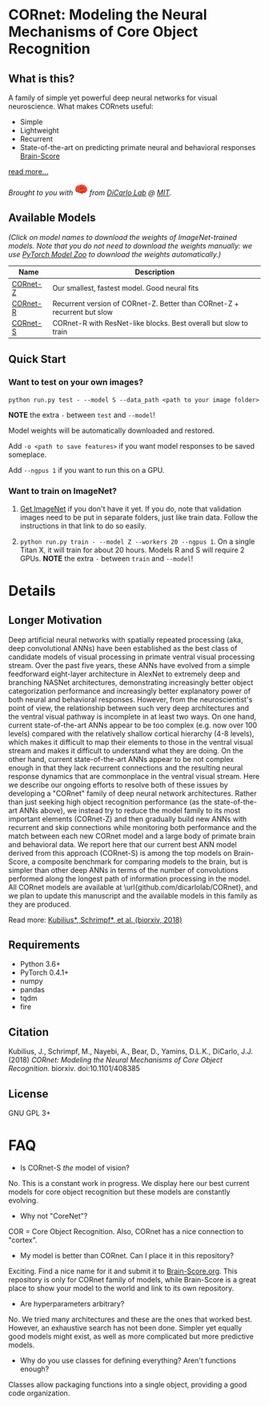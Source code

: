 
# CORnet: Modeling the Neural Mechanisms of Core Object Recognition

## What is this?

A family of simple yet powerful deep neural networks for visual neuroscience. What makes CORnets useful:

- Simple
- Lightweight
- Recurrent
- State-of-the-art on predicting primate neural and behavioral responses [Brain-Score](http://brain-score.org)

[read more...](#longer-motivation)

*Brought to you with <img src="resources/brain.png" width="25px"/> from [DiCarlo Lab](http://dicarlolab.mit.edu) @ [MIT](https://mit.edu).*

## Available Models

*(Click on model names to download the weights of ImageNet-trained models. Note that you do not need to download the weights manually: we use [PyTorch Model Zoo](https://pytorch.org/docs/stable/model_zoo.html#torch.utils.model_zoo.load_url) to download the weights automatically.)*

| Name     | Description                                                              |
| -------- | ------------------------------------------------------------------------ |
| [CORnet-Z](https://s3.amazonaws.com/cornet-models/cornet_z-5c427c9c.pth) | Our smallest, fastest model. Good neural fits                            |
| [CORnet-R](https://s3.amazonaws.com/cornet-models/cornet_r-5930a990.pth) | Recurrent version of CORnet-Z. Better than CORnet-Z + recurrent but slow |
| [CORnet-S](https://s3.amazonaws.com/cornet-models/cornet_s-1d3f7974.pth) | CORnet-R with ResNet-like blocks. Best overall but slow to train         |


## Quick Start

### Want to test on your own images?

`python run.py test - --model S --data_path <path to your image folder>`

**NOTE** the extra `-` between `test` and `--model`!

Model weights will be automatically downloaded and restored.

Add `-o <path to save features>` if you want model responses to be saved someplace.

Add `--ngpus 1` if you want to run this on a GPU.

### Want to train on ImageNet?

1. [Get ImageNet](https://github.com/facebook/fb.resnet.torch/blob/master/INSTALL.md#download-the-imagenet-dataset) if you don't have it yet. If you do, note that validation images need to be put in separate folders, just like train data. Follow the instructions in that link to do so easily.

2. `python run.py train - --model Z --workers 20 --ngpus 1`. On a single Titan X, it will train for about 20 hours. Models R and S will require 2 GPUs. **NOTE** the extra `-` between `train` and `--model`!


# Details

## Longer Motivation

Deep artificial neural networks with spatially repeated processing (aka, deep convolutional ANNs) have been established as the best class of candidate models of visual processing in primate ventral visual processing stream. Over the past five years, these ANNs have evolved from a simple feedforward eight-layer architecture in AlexNet to extremely deep and branching NASNet architectures, demonstrating increasingly better object categorization performance and increasingly better explanatory power of both neural and behavioral responses. However, from the neuroscientist's point of view, the relationship between such very deep architectures and the ventral visual pathway is incomplete in at least two ways. On one hand, current state-of-the-art ANNs appear to be too complex (e.g. now over 100 levels) compared with the relatively shallow cortical hierarchy (4-8 levels), which makes it difficult to map their elements to those in the ventral visual stream and makes it difficult to understand what they are doing. On the other hand, current state-of-the-art ANNs appear to be not complex enough in that they lack recurrent connections and the resulting neural response dynamics that are commonplace in the ventral visual stream. Here we describe our ongoing efforts to resolve both of these issues by developing a "CORnet" family of deep neural network architectures. Rather than just seeking high object recognition performance (as the state-of-the-art ANNs above), we instead try to reduce the model family to its most important elements (CORnet-Z) and then gradually build new ANNs with recurrent and skip connections while monitoring both performance and the match between each new CORnet model and a large body of primate brain and behavioral data. We report here that our current best ANN model derived from this approach (CORnet-S) is among the top models on Brain-Score, a composite benchmark for comparing models to the brain, but is simpler than other deep ANNs in terms of the number of convolutions performed along the longest path of information processing in the model. All CORnet models are available at \url{github.com/dicarlolab/CORnet}, and we plan to update this manuscript and the available models in this family as they are produced.

Read more: [Kubilius\*, Schrimpf\*, et al. (biorxiv, 2018)](https://doi.org/10.1101/408385)

## Requirements

- Python 3.6+
- PyTorch 0.4.1+
- numpy
- pandas
- tqdm
- fire

## Citation

Kubilius, J., Schrimpf, M., Nayebi, A., Bear, D., Yamins, D.L.K., DiCarlo, J.J. (2018) *CORnet: Modeling the Neural Mechanisms of Core Object Recognition.* biorxiv. doi:10.1101/408385

## License

GNU GPL 3+


# FAQ

- Is CORnet-S *the* model of vision?

No. This is a constant work in progress. We display here our best current models for core object recognition but these models are constantly evolving.

- Why not "CoreNet"?

COR = Core Object Recognition. Also, CORnet has a nice connection to "cortex".

- My model is better than CORnet. Can I place it in this repository?

Exciting. Find a nice name for it and submit it to [Brain-Score.org](http://brain-score.org). This repository is only for CORnet family of models, while Brain-Score is a great place to show your model to the world and link to its own repository.

- Are hyperparameters arbitrary?

No. We tried many architectures and these are the ones that worked best. However, an exhaustive search has not been done. Simpler yet equally good models might exist, as well as more complicated but more predictive models.

- Why do you use classes for defining everything? Aren't functions enough?

Classes allow packaging functions into a single object, providing a good code organization.
